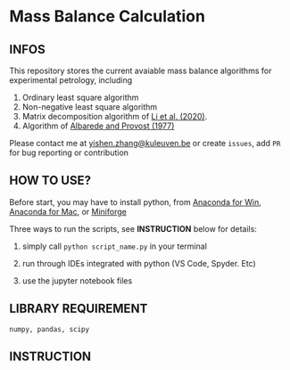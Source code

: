 # Mass Balance Calculation
## INFOS

This repository stores the current avaiable mass balance algorithms for experimental petrology, including 

1) Ordinary least square algorithm
2) Non-negative least square algorithm
3) Matrix decomposition algorithm of [Li et al. (2020)](https://www.sciencedirect.com/science/article/pii/S0009281920300301?casa_token=frTdwy-tVF8AAAAA:z0pcHfcNB3LP4bGdEwWsgbzbauDBsoTKbbit5SnIiEH9htp6Y4zgRZjQttzSVGA34ZXiM-Sne45I). 
4) Algorithm of [Albarede and Provost (1977)](https://www.sciencedirect.com/science/article/pii/0098300477900073)

Please contact me at yishen.zhang@kuleuven.be or create `issues`, add `PR` for bug reporting or contribution

## HOW TO USE?

Before start, you may have to install python, from [Anaconda for Win](https://docs.anaconda.com/anaconda/install/windows/), [Anaconda for Mac](https://docs.anaconda.com/anaconda/install/mac-os/), or [Miniforge](https://github.com/conda-forge/miniforge)

Three ways to run the scripts, see **INSTRUCTION** below for details:

1) simply call ``python script_name.py`` in your terminal

2) run through IDEs integrated with python (VS Code, Spyder. Etc)

3) use the jupyter notebook files

   

## LIBRARY REQUIREMENT

``numpy, pandas, scipy``

## INSTRUCTION
